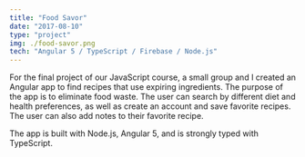 ```yaml
---
title: "Food Savor"
date: "2017-08-10"
type: "project"
img: ./food-savor.png
tech: "Angular 5 / TypeScript / Firebase / Node.js"
---
```


For the final project of our JavaScript course, a small group and I created an Angular app to find recipes that use expiring ingredients. The purpose of the app is to eliminate food waste. The user can search by different diet and health preferences, as well as create an account and save favorite recipes. The user can also add notes to their favorite recipe.

The app is built with Node.js, Angular 5, and is strongly typed with TypeScript. 